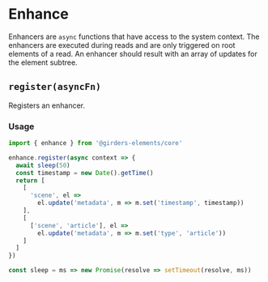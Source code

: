 # Enhance

Enhancers are `async` functions that have access to the system context. The enhancers are executed during reads and are only triggered on root elements of a read. An enhancer should result with an array of updates for the element subtree.

## `register(asyncFn)`

Registers an enhancer.

### Usage

```javascript
import { enhance } from '@girders-elements/core'

enhance.register(async context => {
  await sleep(50)
  const timestamp = new Date().getTime()
  return [
    [
      'scene', el =>
        el.update('metadata', m => m.set('timestamp', timestamp))
    ],
    [
      ['scene', 'article'], el =>
        el.update('metadata', m => m.set('type', 'article'))
    ]
  ]
})

const sleep = ms => new Promise(resolve => setTimeout(resolve, ms))
```
